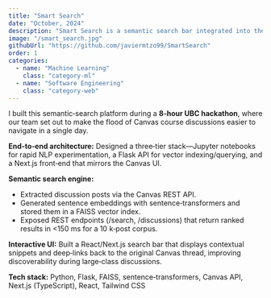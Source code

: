 ```yaml
---
title: "Smart Search"
date: "October, 2024"
description: "Smart Search is a semantic search bar integrated into the Canvas Discussion panel."
image: "/smart_search.jpg"
githubUrl: "https://github.com/javiermtzo99/SmartSearch"
order: 1
categories:
  - name: "Machine Learning"
    class: "category-ml"
  - name: "Software Engineering"
    class: "category-web"
---
```

I built this semantic‑search platform during a **8‑hour UBC hackathon**, where our team set out to make the flood of Canvas course discussions easier to navigate in a single day.

**End‑to‑end architecture:** Designed a three‑tier stack—Jupyter notebooks for rapid NLP experimentation, a Flask API for vector indexing/querying, and a Next.js front‑end that mirrors the Canvas UI.

**Semantic search engine:**
- Extracted discussion posts via the Canvas REST API.
- Generated sentence embeddings with sentence‑transformers and stored them in a FAISS vector index.
- Exposed REST endpoints (/search, /discussions) that return ranked results in <150 ms for a 10 k‑post corpus.

**Interactive UI:** Built a React/Next.js search bar that displays contextual snippets and deep‑links back to the original Canvas thread, improving discoverability during large‑class discussions.

**Tech stack:**
Python, Flask, FAISS, sentence‑transformers, Canvas API, Next.js (TypeScript), React, Tailwind CSS